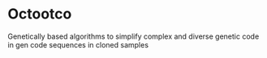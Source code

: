 # Octootco
Genetically based algorithms to simplify complex and diverse genetic code in gen code sequences in cloned samples

